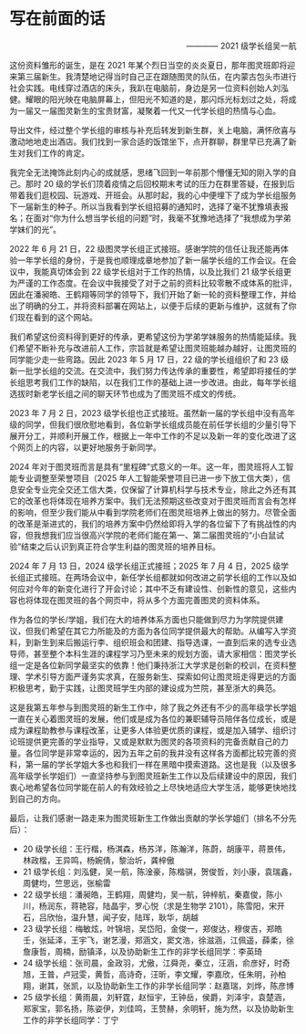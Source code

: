 # 写在前面的话

<div style="text-align: right;">———— 2021 级学长组吴一航</div>

这份资料雏形的诞生，是在 2021 年某个烈日当空的炎炎夏日，那年图灵班即将迎来第三届新生。我清楚地记得当时自己正在跟随图灵的队伍，在内蒙古包头市进行社会实践。电线穿过酒店的床头，我趴在电脑前，身边是另一位资料创始人刘泓健。耀眼的阳光映在电脑屏幕上，但阳光不知道的是，那闪烁光标划过之处，将成为一届又一届图灵新生的宝贵财富，凝聚着一代又一代学长组的热情与心血。

导出文件，经过整个学长组的审核与补充后转发到新生群，关上电脑，满怀欣喜与激动地地走出酒店。我们找到一家合适的饭馆坐下，点开群聊，群里早已充满了新生对我们工作的肯定。

我完全无法掩饰此刻内心的成就感，思绪飞回到一年前那个懵懂无知的刚入学的自己。那时 20 级的学长们顶着疫情之后回校期末考试的压力在群里答疑，在报到后带着我们逛校园、玩游戏、开班会。从那时起，我的心中便埋下了成为学长组服务下一届新生的种子。所以当我看到学长组招募的通知时，选择了毫不犹豫填表报名；在面对“你为什么想当学长组的问题”时，我毫不犹豫地选择了“我想成为学弟学妹们的光”。

2022 年 6 月 21 日，22 级图灵学长组正式接班。感谢学院的信任让我还能再体验一年学长组的身份，于是我也顺理成章地参加了新一届学长组的工作会议。在会议中，我能真切体会到 22 级学长组对于工作的热情，以及比我们 21 级学长组更为严谨的工作态度。在会议中我接受了对于之前的资料比较零散不成体系的批评，因此在潘昶皓、王鹤翔等同学的领导下，我们开始了新一轮的资料整理工作，并给出了明确的分工，并将资料部署在网站上，以便于后续的更新与维护，这就有了你们现在看到的这个网站。

我们希望这份资料得到更好的传承，更希望这份为学弟学妹服务的热情能延续。我们希望不断补充与改进前人工作，宗旨就是希望让图灵班能越办越好，让图灵班的同学能少走一些弯路。因此 2023 年 5 月 17 日，22 级的学长组组织了和 23 级新一批学长组的交流。在交流中，我们努力传达传承的重要性，希望即将接任的学长组思考我们工作的缺陷，以在我们工作的基础上进一步改进。由此，每年学长组选拔时新老学长组之间的聊天环节也成为了图灵班不成文的传统。

2023 年 7 月 2 日，2023 级学长组也正式接班。虽然新一届的学长组中没有高年级的同学，但我们很欣慰地看到，各位新学长组成员能在前任学长组的少量引导下展开分工，并顺利开展工作，根据上一年中工作的不足以及新一年的变化改进了这个网页上的内容，以更好地服务于新同学。

2024 年对于图灵班而言是具有“里程碑”式意义的一年。这一年，图灵班将人工智能专业调整至荣誉项目（2025 年人工智能荣誉项目已进一步下放工信大类），信息安全专业完全交还工信大类，仅保留了计算机科学与技术专业，除此之外还有其它的改革也将体现在培养方案中。我们无法预期这些改变对于图灵班而言会有怎样的影响，但至少我们能从中看到学院老师们在图灵班培养上做出的努力。尽管全面的改革是渐进式的，我们的培养方案中仍然给即将入学的各位留下了有挑战性的内容，但我想我们应当很高兴学院的老师们能在第一、第二届图灵班的“小白鼠试验”结束之后认识到真正符合学生利益的图灵班的培养目标。

2024 年 7 月 13 日，2024 级学长组正式接班；2025 年 7 月 4 日，2025 级学长组正式接班。在两场会议中，新任学长组都就如何改进之前学长组的工作以及如何应对今年的新变化进行了开会讨论；其中不乏有建设性、创新性的意见，这些内容也将体现在图灵班的各个网页中，将从多个方面完善图灵的资料体系。

作为各位的学长/学姐，我们在大的培养体系方面也只能做到尽力为学院提供建议，但我们希望在其它力所能及的方面为各位同学提供最大的帮助。从编写入学资料，到新生到来后搬运行李、组织班会和团建、指导选课，一直到后来的选专业选导师，甚至整个本科生涯的课程学习乃至未来的规划方面，请大家相信：图灵学长组一定是各位新同学最坚实的依靠！他们秉持浙江大学求是创新的校训，在资料整理、学术引导方面严谨务实求真，在服务新生、探索如何让图灵班走得更远的方面积极思考，勤于实践，让图灵班学生内部的建设成为竺院，甚至浙大的典范。

这是我第五年参与到图灵班的新生工作中，除了我之外还有不少的高年级学长学姐一直在关心着图灵班的发展，他们或是成为各位的兼职辅导员陪伴各位成长，或是成为课程助教参与课程改革，让更多人体验更优质的课程，或是加入辅学、组织讨论班提供更完善的学业指导，又或是默默为图灵的各项资料的完备贡献自己的力量。各位同学是非常幸运的，因为五年之前的我并没有这样各方面都比较完善的资料，第一届的学长学姐大多也和我们一样在黑暗中摸索道路。这也是我（以及很多高年级学长学姐们）一直坚持参与到图灵班新生工作以及后续建设中的原因，我们衷心地希望各位同学能在前人的有效经验之上尽快地适应大学生活，能够更快地找到自己的方向。

最后，让我们感谢一路走来为图灵班新生工作做出贡献的学长学姐们（排名不分先后）：

- 20 级学长组：王行楷，杨淇森，杨苏洋，陈瀚洋，陈蔚，胡康平，蒋景伟，林政楷，王异鸣，杨婉倩，黎治圻，龚梓傲
- 21 级学长组：刘泓健，吴一航，陈淦豪，陈楷骐，贺俊哲，刘小康，袁瑞鑫，周健均，竺思远，张榆雷
- 22 级学长组：潘昶皓，王鹤翔，周健均，吴一航，钟梓航，秦嘉俊，陈小川，杨润东，蒋艳容，陆晶宇，罗心悦（求是生物学 2101），陈雪阳，宋开石，吕欣怡，温升慧，闻子安，陆珲，耿华，胡越
- 23 级学长组：梅敏炫，叶锦培，吴岱阳，金俊一，郑俊达，穆俊吉，郑皓壬，张延泽，王宇飞，谢艺漫，郑涵文，窦文浩，徐滋涵，江佩遥，薛柔，徐詹康哲，周楠，励镇泽，以及协助新生工作的非学长组同学：李英琦
- 24 级学长组：张司晨，金政羽，尤傲，江舜尧，秦立，汪涵，俞彦好，时奇旭，王普，卢冠雯，黄哲，高诗奇，汪昕，李文耀，李嘉欣，任朱明，孙柏翔，谢其，张凯，以及协助新生工作的非学长组同学：赵嘉瑞，刘烨，陈彦博
- 25 级学长组：黄雨晨，刘轩霆，赵恒宇，王钟岳，侯爵，刘泽宇，袁楚涵，郑家宝，郭名扬，陈姿伊，刘佳鸣，王赞赫，余明轩，施为然，以及协助新生工作的非学长组同学：丁宁